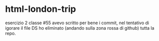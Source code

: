 # html-london-trip
esercizio 2 classe #55
avevo scritto per bene i commit, nel tentativo di igorare il file DS ho eliminato (andando sulla zona rossa di github) tutta la repo. 
